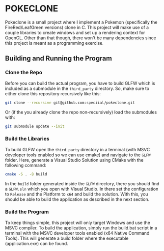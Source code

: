 # POKECLONE

Pokeclone is a small project where I implement a Pokemon (specifically the FireRed/LeafGreen versions) clone in C. This project will make use of a couple libraries to create windows and set up a rendering context for OpenGL. Other than that though, there won't be many dependencies since this project is meant as a programming exercise. 

## Building and Running the Program

### Clone the Repo

Before you can build the actual program, you have to build GLFW which is included as a submodule in the `third_party` directory. So, make sure to either clone this repository recursively like this:

```bash
git clone --recursive git@github.com:speciial/pokeclone.git
```

Or (if the you already clone the repo non-recursively) load the submodules with:

```bash
git submodule update --init
```

### Build the Libraries

To build GLFW open the `third_party` directory in a terminal (with MSVC developer tools enabled so we can use cmake) and navigate to the `GLFW` folder. Here, generate a Visual Studio Solution using CMake with the following command:

```bash
cmake -S . -B build
```

In the `build` folder generated inside the `GLFW` directory, there you should find a `GLFW.sln` which you open with Visual Studio. In there set the configuration to `Release` and the Platform to `x64` and build the solution. With this, you should be able to build the application as described in the next section.

### Build the Program

To keep things simple, this project will only target Windows and use the MSVC compiler. To build the application, simply run the build.bat script in a terminal with the MSVC developer tools enabled (x64 Native Command Tools). This will generate a build folder where the executable (application.exe) can be found.
